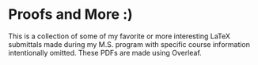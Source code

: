 # Proofs and More :)

This is a collection of some of my favorite or more interesting LaTeX submittals made during my M.S. program with specific course information intentionally omitted. These PDFs are made using Overleaf.